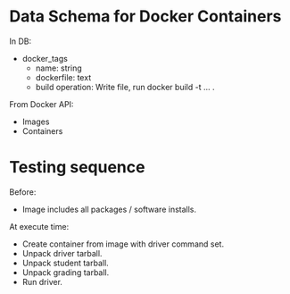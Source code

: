 

# Data Schema for Docker Containers

In DB:

 - docker_tags
   - name: string
   - dockerfile: text
   - build operation: Write file, run docker build -t ... .

From Docker API:

 - Images
 - Containers



# Testing sequence

Before:

 - Image includes all packages / software installs.
 
At execute time:

 - Create container from image with driver command set.
 - Unpack driver tarball.
 - Unpack student tarball.
 - Unpack grading tarball.
 - Run driver.
